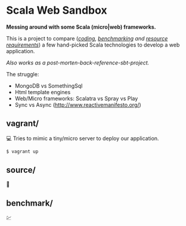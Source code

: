 # Scala Web Sandbox

**Messing around with some Scala (micro|web) frameworks.**

This is a project to compare (_[coding](source/), [benchmarking](benchmark/) and [resource requirements](vagrant/)_) a few hand-picked Scala technologies to develop a web application.

_Also works as a post-morten-back-reference-sbt-project._

The struggle:

- MongoDB vs SomethingSql 
- Html template engines
- Web/Micro frameworks: Scalatra vs Spray vs Play
- Sync vs Async (http://www.reactivemanifesto.org/)


## vagrant/

:computer: Tries to mimic a tiny/micro server to deploy our application.

```bash
$ vagrant up
```

## source/

:hammer:

## benchmark/

:chart:
